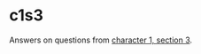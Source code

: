 # c1s3
Answers on questions from [character 1, section 3](https://www.learncpp.com/cpp-tutorial/introduction-to-objects-and-variables/). 